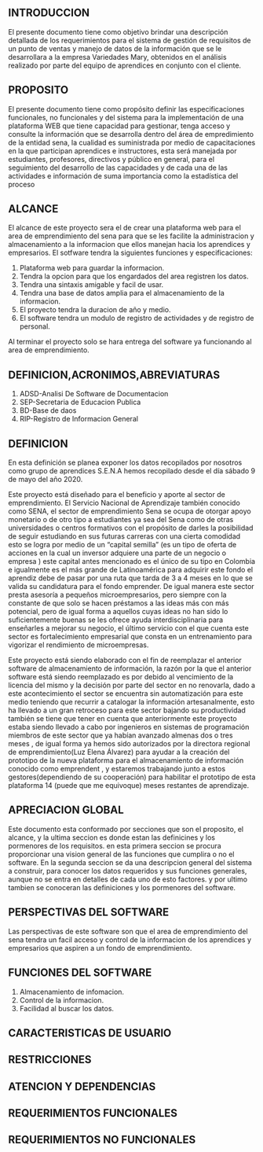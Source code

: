 ## **INTRODUCCION** 

El presente documento tiene como objetivo brindar una descripción detallada de los requerimientos para el sistema de gestión de requisitos de un punto de ventas y manejo de datos de la información que se le desarrollara a la empresa Variedades Mary, obtenidos en el análisis realizado por parte del equipo de aprendices en conjunto con el cliente.

## **PROPOSITO** 

El presente documento tiene como propósito definir las especificaciones funcionales, no funcionales y del sistema para la implementación de una plataforma WEB que tiene capacidad para gestionar, tenga acceso y consulte la información que se desarrolla dentro del área de empredimiento de la entidad sena, la cualidad es suministrada por medio de capacitaciones en la que participan aprendices e instructores, esta será manejada por estudiantes, profesores, directivos y público en general, para el seguimiento del desarrollo de las capacidades y de cada una de las actividades e información de suma importancia como la estadística del proceso 

## **ALCANCE**

El alcance de este proyecto sera el de crear una plataforma web para el area de emprendimiento del sena para que se les facilite la administracion y almacenamiento a la informacion que ellos manejan hacia los aprendices y empresarios. El sotfware tendra la siguientes funciones y especificaciones:

1. Plataforma web para guardar la informacion.
2. Tendra la opcion para que los engardados del area registren los datos.
3. Tendra una sintaxis amigable y facil de usar.
4. Tendra una base de datos amplia para el almacenamiento de la informacion.
5. El proyecto tendra la duracion de año y medio.
6. El software tendra un modulo de registro de actividades y de registro de personal.

Al terminar el proyecto solo se hara entrega del software ya funcionando al area de emprendimiento.


## **DEFINICION,ACRONIMOS,ABREVIATURAS**

1. ADSD-Analisi De Software de Documentacion 
2. SEP-Secretaria de Educacion Publica
3. BD-Base de daos 
4. RIP-Registro de Informacion General

## **DEFINICION**

En esta definición se planea exponer los datos recopilados por nosotros como grupo de aprendices S.E.N.A hemos recopilado desde el día sábado 9 de mayo del año 2020.

Este proyecto está diseñado para el beneficio y aporte al sector de emprendimiento. El Servicio Nacional de Aprendizaje también conocido como SENA, el sector de emprendimiento Sena se ocupa de otorgar apoyo monetario o de otro tipo a estudiantes ya sea del Sena como de otras universidades  o centros formativos con el propósito de darles la posibilidad de seguir estudiando en sus futuras carreras con una cierta comodidad esto se logra por medio de un “capital semilla” (es un tipo de oferta de acciones en la cual un inversor adquiere una parte de un negocio o empresa ) este capital antes mencionado es el único de su tipo en Colombia e igualmente es el más grande de Latinoamérica para adquirir este fondo el aprendiz debe de pasar por una ruta que tarda de 3 a 4 meses en lo que se valida su candidatura para el fondo emprender. 
De igual manera este sector presta asesoría a pequeños microempresarios, pero siempre con la constante de que solo se hacen préstamos a las ideas más con más potencial, pero de igual forma a aquellos cuyas ideas no han sido lo suficientemente buenas se les ofrece ayuda interdisciplinaria para enseñarles a mejorar su negocio, el último servicio con el que cuenta este sector es fortalecimiento empresarial que consta en un entrenamiento para vigorizar el rendimiento de microempresas.

Este proyecto está siendo elaborado con el fin de reemplazar el anterior software de almacenamiento de información, la razón por la que el anterior software está siendo reemplazado es por debido al vencimiento de la licencia del mismo y la decisión por parte del sector en no renovarla, dado a este acontecimiento el sector se encuentra sin automatización para este medio teniendo que recurrir a catalogar la información artesanalmente, esto ha llevado a un gran retroceso para este sector bajando su productividad  también se tiene que tener en cuenta que anteriormente este proyecto estaba siendo llevado a cabo por ingenieros en sistemas de programación miembros de este sector  que ya habían avanzado almenas dos o tres meses  , de igual forma ya hemos sido autorizados por la directora regional de emprendimiento(Luz Elena Álvarez) para ayudar a la creación del prototipo de la nueva plataforma para el almacenamiento de información conocido como emprendent , y estaremos trabajando junto a estos gestores(dependiendo de su cooperación) para habilitar el prototipo de esta plataforma 14 (puede que me equivoque) meses restantes de aprendizaje.

## **APRECIACION GLOBAL**

Este documento esta conformado por secciones que son el proposito, el alcance, y la ultima seccion es donde estan las definicines y los pormenores de los requisitos. en esta primera seccion se procura proporcionar una vision general de las funciones que cumplira o no el software. En la segunda seccion se da una descripcion general del sistema a construir, para conocer los datos requeridos y sus funciones generales, aunque no se entra en detalles de cada uno de esto factores. y por ultimo  tambien se conoceran las definiciones y los pormenores del software.

## PERSPECTIVAS DEL SOFTWARE

Las perspectivas de este software son que el area de emprendimiento del sena tendra un facil acceso y control de la informacion de los aprendices y empresarios que aspiren a un fondo de emprendimiento.

## FUNCIONES DEL SOFTWARE

1. Almacenamiento de infomacion. 
2. Control de la informacion.
3. Facilidad al buscar los datos.

## CARACTERISTICAS DE USUARIO


## RESTRICCIONES


## ATENCION Y DEPENDENCIAS 



## REQUERIMIENTOS FUNCIONALES



## REQUERIMIENTOS NO FUNCIONALES

